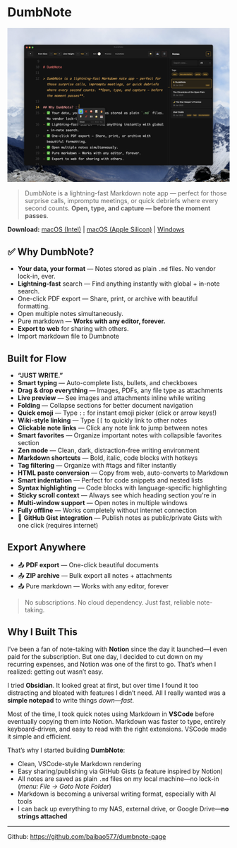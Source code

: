 # DumbNote

![Dumbnote Screenshot](attachments/dumbnote_screenshot.png)

> DumbNote is a lightning-fast Markdown note app — perfect for those surprise calls, impromptu meetings, or quick debriefs where every second counts. **Open, type, and capture — before the moment passes**.

**Download:**
[macOS (Intel)](https://github.com/baibao577/dumbnote-page/releases/latest/download/DumbNote-mac-x64.dmg) |
[macOS (Apple Silicon)](https://github.com/baibao577/dumbnote-page/releases/latest/download/DumbNote-mac-arm64.dmg) |
[Windows](https://github.com/baibao577/dumbnote-page/releases/latest/download/DumbNote-win-x64.exe)

## ✅ Why DumbNote?

- **Your data, your format** — Notes stored as plain `.md` files. No vendor lock-in, ever.
- **Lightning-fast** search — Find anything instantly with global + in-note search.
- One-click PDF export — Share, print, or archive with beautiful formatting.
- Open multiple notes simultaneously.
- Pure markdown — **Works with any editor, forever.**
- **Export to web** for sharing with others.
- Import markdown file to Dumbnote

## Built for Flow

- **“JUST WRITE.”**
- **Smart typing** — Auto-complete lists, bullets, and checkboxes
- **Drag & drop everything** — Images, PDFs, any file type as attachments
- **Live preview** — See images and attachments inline while writing
- **Folding** — Collapse sections for better document navigation
- **Quick emoji** — Type `::` for instant emoji picker (click or arrow keys!)
- **Wiki-style linking** — Type `[[` to quickly link to other notes
- **Clickable note links** — Click any note link to jump between notes
- **Smart favorites** — Organize important notes with collapsible favorites section
- **Zen mode** — Clean, dark, distraction-free writing environment
- **Markdown shortcuts** — Bold, italic, code blocks with hotkeys
- **Tag filtering** — Organize with #tags and filter instantly
- **HTML paste conversion** — Copy from web, auto-converts to Markdown
- **Smart indentation** — Perfect for code snippets and nested lists
- **Syntax highlighting** — Code blocks with language-specific highlighting
- **Sticky scroll context** — Always see which heading section you're in
- **Multi-window support** — Open notes in multiple windows
- **Fully offline** — Works completely without internet connection
- 🚀 **GitHub Gist integration** — Publish notes as public/private Gists with one click (requires internet)

## Export Anywhere

- 📤 **PDF export** — One-click beautiful documents
- 📤 **ZIP archive** — Bulk export all notes + attachments
- 📤 Pure markdown — Works with any editor, forever

> No subscriptions. No cloud dependency. Just fast, reliable note-taking.

## Why I Built This

I’ve been a fan of note-taking with **Notion** since the day it launched—I even paid for the subscription. But one day, I decided to cut down on my recurring expenses, and Notion was one of the first to go. That’s when I realized: getting out wasn’t easy.

I tried **Obsidian**. It looked great at first, but over time I found it too distracting and bloated with features I didn’t need. All I really wanted was a **simple notepad** to write things _down—fast_.

Most of the time, I took quick notes using Markdown in **VSCode** before eventually copying them into Notion. Markdown was faster to type, entirely keyboard-driven, and easy to read with the right extensions. VSCode made it simple and efficient.

That’s why I started building **DumbNote**:

- Clean, VSCode-style Markdown rendering
- Easy sharing/publishing via GitHub Gists (a feature inspired by Notion)
- All notes are saved as plain `.md` files on my local machine—no lock-in (_menu: File -> Goto Note Folder_)
- Markdown is becoming a universal writing format, especially with AI tools
- I can back up everything to my NAS, external drive, or Google Drive—**no strings attached**

---

Github: https://github.com/baibao577/dumbnote-page

